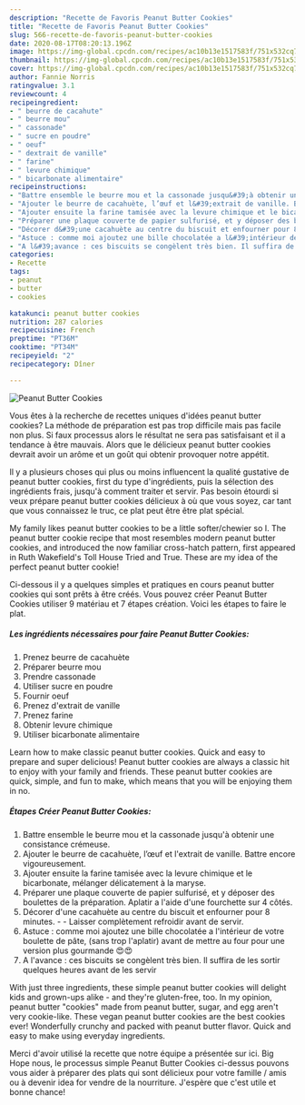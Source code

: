 ```yaml
---
description: "Recette de Favoris Peanut Butter Cookies"
title: "Recette de Favoris Peanut Butter Cookies"
slug: 566-recette-de-favoris-peanut-butter-cookies
date: 2020-08-17T08:20:13.196Z
image: https://img-global.cpcdn.com/recipes/ac10b13e1517583f/751x532cq70/peanut-butter-cookies-photo-principale-de-la-recette.jpg
thumbnail: https://img-global.cpcdn.com/recipes/ac10b13e1517583f/751x532cq70/peanut-butter-cookies-photo-principale-de-la-recette.jpg
cover: https://img-global.cpcdn.com/recipes/ac10b13e1517583f/751x532cq70/peanut-butter-cookies-photo-principale-de-la-recette.jpg
author: Fannie Norris
ratingvalue: 3.1
reviewcount: 4
recipeingredient:
- " beurre de cacahute"
- " beurre mou"
- " cassonade"
- " sucre en poudre"
- " oeuf"
- " dextrait de vanille"
- " farine"
- " levure chimique"
- " bicarbonate alimentaire"
recipeinstructions:
- "Battre ensemble le beurre mou et la cassonade jusqu&#39;à obtenir une consistance crémeuse."
- "Ajouter le beurre de cacahuète, l’œuf et l&#39;extrait de vanille. Battre encore vigoureusement."
- "Ajouter ensuite la farine tamisée avec la levure chimique et le bicarbonate, mélanger délicatement à la maryse."
- "Préparer une plaque couverte de papier sulfurisé, et y déposer des boulettes de la préparation. Aplatir a l&#39;aide d&#39;une fourchette sur 4 côtés."
- "Décorer d&#39;une cacahuète au centre du biscuit et enfourner pour 8 minutes.  Laisser complètement refroidir avant de servir."
- "Astuce : comme moi ajoutez une bille chocolatée a l&#39;intérieur de votre boulette de pâte, (sans trop l&#39;aplatir) avant de mettre au four pour une version plus gourmande 😍😍"
- "A l&#39;avance : ces biscuits se congèlent très bien. Il suffira de les sortir quelques heures avant de les servir"
categories:
- Recette
tags:
- peanut
- butter
- cookies

katakunci: peanut butter cookies 
nutrition: 287 calories
recipecuisine: French
preptime: "PT36M"
cooktime: "PT34M"
recipeyield: "2"
recipecategory: Dîner

---
```



![Peanut Butter Cookies](https://img-global.cpcdn.com/recipes/ac10b13e1517583f/751x532cq70/peanut-butter-cookies-photo-principale-de-la-recette.jpg)

Vous êtes à la recherche de recettes uniques d'idées peanut butter cookies? La méthode de préparation est pas trop difficile mais pas facile non plus. Si faux processus alors le résultat ne sera pas satisfaisant et il a tendance à être mauvais. Alors que le délicieux peanut butter cookies devrait avoir un arôme et un goût qui obtenir provoquer notre appétit.

Il y a plusieurs choses qui plus ou moins influencent la qualité gustative de peanut butter cookies, first du type d'ingrédients, puis la sélection des ingrédients frais, jusqu'à comment traiter et servir. Pas besoin étourdi si veux prépare peanut butter cookies délicieux à où que vous soyez, car tant que vous connaissez le truc, ce plat peut être être plat spécial.

My family likes peanut butter cookies to be a little softer/chewier so I. The peanut butter cookie recipe that most resembles modern peanut butter cookies, and introduced the now familiar cross-hatch pattern, first appeared in Ruth Wakefield&#39;s Toll House Tried and True. These are my idea of the perfect peanut butter cookie!


Ci-dessous il y a quelques simples et pratiques en cours peanut butter cookies qui sont prêts à être créés. Vous pouvez créer Peanut Butter Cookies utiliser 9 matériau et 7 étapes création. Voici les étapes to faire le plat.

<!--inarticleads1-->

##### Les ingrédients nécessaires pour faire Peanut Butter Cookies:

1. Prenez  beurre de cacahuète
1. Préparer  beurre mou
1. Prendre  cassonade
1. Utiliser  sucre en poudre
1. Fournir  oeuf
1. Prenez  d&#39;extrait de vanille
1. Prenez  farine
1. Obtenir  levure chimique
1. Utiliser  bicarbonate alimentaire


Learn how to make classic peanut butter cookies. Quick and easy to prepare and super delicious! Peanut butter cookies are always a classic hit to enjoy with your family and friends. These peanut butter cookies are quick, simple, and fun to make, which means that you will be enjoying them in no. 

<!--inarticleads2-->

##### Étapes Créer Peanut Butter Cookies:

1. Battre ensemble le beurre mou et la cassonade jusqu&#39;à obtenir une consistance crémeuse.
1. Ajouter le beurre de cacahuète, l’œuf et l&#39;extrait de vanille. Battre encore vigoureusement.
1. Ajouter ensuite la farine tamisée avec la levure chimique et le bicarbonate, mélanger délicatement à la maryse.
1. Préparer une plaque couverte de papier sulfurisé, et y déposer des boulettes de la préparation. Aplatir a l&#39;aide d&#39;une fourchette sur 4 côtés.
1. Décorer d&#39;une cacahuète au centre du biscuit et enfourner pour 8 minutes. -  - Laisser complètement refroidir avant de servir.
1. Astuce : comme moi ajoutez une bille chocolatée a l&#39;intérieur de votre boulette de pâte, (sans trop l&#39;aplatir) avant de mettre au four pour une version plus gourmande 😍😍
1. A l&#39;avance : ces biscuits se congèlent très bien. Il suffira de les sortir quelques heures avant de les servir


With just three ingredients, these simple peanut butter cookies will delight kids and grown-ups alike - and they&#39;re gluten-free, too. In my opinion, peanut butter &#34;cookies&#34; made from peanut butter, sugar, and egg aren&#39;t very cookie-like. These vegan peanut butter cookies are the best cookies ever! Wonderfully crunchy and packed with peanut butter flavor. Quick and easy to make using everyday ingredients. 


Merci d'avoir utilisé la recette que notre équipe a présentée sur ici. Big Hope nous, le processus simple Peanut Butter Cookies ci-dessus pouvons vous aider à préparer des plats qui sont délicieux pour votre famille / amis ou à devenir idea for vendre de la nourriture. J'espère que c'est utile et bonne chance!
